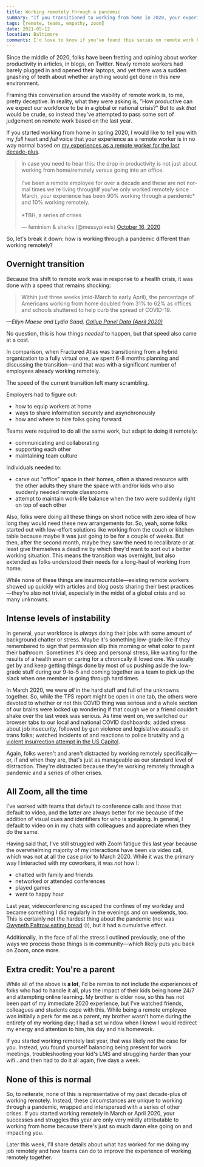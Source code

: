 ```yaml
---
title: Working remotely through a pandemic
summary: "If you transitioned to working from home in 2020, your experience as a remote worker is in no way normal. I know because I've worked remotely for over a decade."
tags: [remote, teams, empathy, zoom]
date: 2021-05-12
location: Baltimore
comments: I'd love to know if you've found this series on remote work helpful.
---
```


Since the middle of 2020, folks have been fretting and opining about worker productivity in articles, in blogs, on Twitter. Newly remote workers had barely plugged in and opened their laptops, and yet there was a sudden gnashing of teeth about whether anything would get done in this new environment.

Framing this conversation around the viability of remote work is, to me, pretty deceptive. In reality, what they were asking is, "How productive can we expect our workforce to be in a global or national crisis?" But to ask _that_ would be crude, so instead they've attempted to pass some sort of judgement on remote work based on the last year.

If you started working from home in spring 2020, I would like to tell you with my _full_ heart and _full_ voice that your experience as a remote worker is in no way normal based on [my experiences as a remote worker for the last decade-plus](/blog/2021/my-remote-journey/).

<div class="embed-container twitter">
  <blockquote class="twitter-tweet" data-lang="en"><p lang="en" dir="ltr">In case you need to hear this: the drop in productivity is not just about working from home/remotely versus going into an office.<br><br>I've been a remote employee for over a decade and these are not normal times we're living throughIf you&#39;ve only worked remotely since March, your experience has been 90% working through a pandemic* and 10% working remotely.<br><br>*TBH, a series of crises</p>&mdash; feminism &amp; sharks (@messypixels) <a href="https://twitter.com/messypixels/status/1316950402462601217?ref_src=twsrc%5Etfw">October 16, 2020</a></blockquote> <script async src="https://platform.twitter.com/widgets.js" charset="utf-8"></script>
</div>

So, let's break it down: how is working through a pandemic different than working remotely?

## Overnight transition

Because this shift to remote work was in response to a health crisis, it was done with a speed that remains shocking:

> Within just three weeks (mid-March to early April), the percentage of Americans working from home doubled from 31% to 62% as offices and schools shuttered to help curb the spread of COVID-19.

<cite>&mdash;Ellyn Maese and Lydia Saad, [Gallup Panel Data (April 2020)](https://news.gallup.com/poll/339824/pandemic-affected-work-life.aspx)</cite>

No question, this is how things _needed_ to happen, but that speed also came at a cost.

In comparison, when Fractured Atlas was transitioning from a hybrid organization to a fully virtual one, we spent 6-8 months planning and discussing the transition&mdash;and that was with a significant number of employees already working remotely.

The speed of the current transition left many scrambling.

Employers had to figure out:

- how to equip workers at home
- ways to share information securely and asynchronously
- how and where to hire folks going forward

Teams were required to do all the same work, but adapt to doing it remotely:

- communicating and collaborating
- supporting each other
- maintaining team culture

Individuals needed to:

- carve out "office" space in their homes, often a shared resource with the other adults they share the space with and/or kids who also suddenly needed remote classrooms
- attempt to maintain work-life balance when the two were suddenly right on top of each other

Also, folks were doing all these things on short notice with zero idea of how long they would need these new arrangements for. So, yeah, some folks started out with low-effort solutions like working from the couch or kitchen table because maybe it was just going to be for a couple of weeks. But then, after the second month, maybe they saw the need to recalibrate or at least give themselves a deadline by which they'd want to sort out a better working situation. This means the transition was overnight, but also extended as folks understood their needs for a long-haul of working from home.

While none of these things are insurmountable&mdash;existing remote workers showed up quickly with articles and blog posts sharing their best practices&mdash;they're also not trivial, especially in the midst of a global crisis and so many unknowns.

## Intense levels of instability

In general, your workforce is _always_ doing their jobs with some amount of background chatter or stress. Maybe it's something low-grade like if they remembered to sign that permission slip this morning or what color to paint their bathroom. Sometimes it's deep and personal stress, like waiting for the results of a health exam or caring for a chronically ill loved one. We usually get by and keep getting things done by most of us pushing aside the low-grade stuff during our 9-to-5 and coming together as a team to pick up the slack when one member is going through hard times.

In March 2020, we were _all_ in the hard stuff and full of the unknowns together. So, while the TPS report might be open in one tab, the others were devoted to whether or not this COVID thing was serious and a whole section of our brains were locked up wondering if that cough we or a friend couldn't shake over the last week was serious. As time went on, we switched our browser tabs to our local and national COVID dashboards; added stress about job insecurity, followed by gun violence and legislative assaults on trans folks; watched incidents of and reactions to police brutality and [a violent insurrection attempt in the US Capitol](/blog/2021/leading-with-humanity/).

Again, folks weren't and aren't distracted by working remotely specifically&mdash;or, if and when they are, that's just as manageable as our standard level of distraction. They're distracted because they're working remotely through a pandemic and a series of other crises.

## All Zoom, all the time

I've worked with teams that default to conference calls and those that default to video, and the latter are always better for me because of the addition of visual cues and identifiers for who is speaking. In general, I default to video on in my chats with colleagues and appreciate when they do the same.

Having said that, I've still struggled with Zoom fatigue this last year because the overwhelming majority of my interactions have been via video call, which was not at all the case prior to March 2020. While it was the primary way I interacted with my coworkers, it was _not_ how I:

- chatted with family and friends
- networked or attended conferences
- played games
- went to happy hour

Last year, videoconferencing escaped the confines of my workday and became something I did regularly in the evenings and on weekends, too. This is certainly not the hardest thing about the pandemic (nor was [Gwyneth Paltrow eating bread](https://www.theguardian.com/lifeandstyle/2021/may/10/gwyneth-paltrow-pandemic-lowest-point) 🙄), but it had a cumulative effect.

Additionally, in the face of all the stress I outlined previously, one of the ways we process those things is in community&mdash;which likely puts you back on Zoom, once more.

## Extra credit: You're a parent

While all of the above is **a lot**, I'd be remiss to not include the experiences of folks who had to handle it all, plus the impact of their kids being home 24/7 and attempting online learning. My brother is older now, so this has not been part of my immediate 2020 experience, but I've watched friends, colleagues and students cope with this. While being a remote employee was initially a perk for me as a parent, my brother wasn't home during the entirety of my working day; I had a set window when I knew I would redirect my energy and attention to him, his day and his homework.

If you started working remotely last year, that was likely _not_ the case for you. Instead, you found yourself balancing being present for work meetings, troubleshooting your kid's LMS and struggling harder than your wifi&hellip;and then had to do it all again, five days a week.

## None of this is normal

So, to reiterate, none of this is representative of my past decade-plus of working remotely. Instead, these circumstances are unique to working through a pandemic, wrapped and interspersed with a series of other crises. If you started working remotely in March or April 2020, your successes and struggles this year are only very mildly attributable to working from home because there's just so much damn else going on and impacting you.

Later this week, I'll share details about what has worked for me doing my job remotely and how teams can do to improve the experience of working remotely together.

